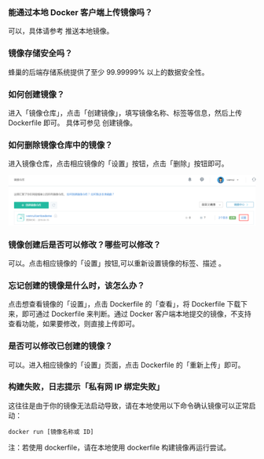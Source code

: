 ### 能通过本地 Docker 客户端上传镜像吗？

可以，具体请参考 推送本地镜像。

### 镜像存储安全吗？

蜂巢的后端存储系统提供了至少 99.99999% 以上的数据安全性。

### 如何创建镜像？

进入「镜像仓库」，点击「创建镜像」，填写镜像名称、标签等信息，然后上传 Dockerfile 即可。 具体可参见 创建镜像。

### 如何删除镜像仓库中的镜像？

进入镜像仓库，点击相应镜像的「设置」按钮，点击「删除」按钮即可。

![](../image/镜像常见问题_删除镜像.png)
### 镜像创建后是否可以修改？哪些可以修改？

可以。点击相应镜像的「设置」按钮,可以重新设置镜像的标签、描述 。

### 忘记创建的镜像是什么时，该怎么办？

点击想查看镜像的「设置」，点击 Dockerfile 的「查看」，将 Dockerfile 下载下来，即可通过 Dockerfile 来判断。通过 Docker 客户端本地提交的镜像，不支持查看功能，如果要修改，则直接上传即可。

### 是否可以修改已创建的镜像？

可以。进入相应镜像的「设置」页面，点击 Dockerfile 的「重新上传」即可。

### 构建失败，日志提示「私有网 IP 绑定失败」

这往往是由于你的镜像无法启动导致，请在本地使用以下命令确认镜像可以正常启动：

    docker run [镜像名称或 ID]

注：若使用 dockerfile，请在本地使用 dockerfile 构建镜像再运行尝试。